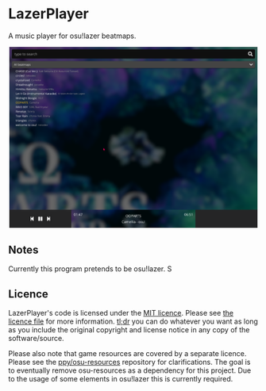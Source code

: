 # LazerPlayer

A music player for osu!lazer beatmaps.

<p align="center">
  <img width="500px" src="assets/main.png">
</p>

## Notes

Currently this program pretends to be osu!lazer. S

## Licence

LazerPlayer's code is licensed under the [MIT licence](https://opensource.org/licenses/MIT). Please see [the licence file](LICENCE) for more information. [tl;dr](https://tldrlegal.com/license/mit-license) you can do whatever you want as long as you include the original copyright and license notice in any copy of the software/source.

Please also note that game resources are covered by a separate licence. Please see the [ppy/osu-resources](https://github.com/ppy/osu-resources) repository for clarifications. The goal is to eventually remove osu-resources as a dependency for this project. Due to the usage of some elements in osu!lazer this is currently required. 